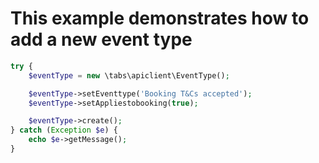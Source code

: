 # This example demonstrates how to add a new event type

```php
try {
    $eventType = new \tabs\apiclient\EventType();

    $eventType->setEventtype('Booking T&Cs accepted');
    $eventType->setAppliestobooking(true);

    $eventType->create();
} catch (Exception $e) {
    echo $e->getMessage();
}
```